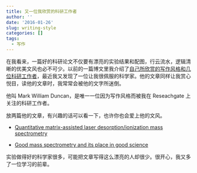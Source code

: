```yaml
---
title: 又一位我欣赏的科研工作者
author: ''
date: '2016-01-26'
slug: writing-style
categories: []
tags:
  - 写作
---
```


在我看来，一篇好的科研论文不仅要有漂亮的实验结果和配图，行云流水，逻辑清晰的优美文风也必不可少。以前的一篇博文里我介绍了[自己所欣赏的写作风格和几位科研工作者](/cn/2014/11/30/writing-style/)，最近我又发现了一位让我很佩服的科学家。他的文章同样让我赏心悦目，读他的文章时，我常常会被他的文字所迷倒。  

他叫 Mark William Duncan，是唯一一位因为写作风格而被我在 Reseachgate 上关注的科研工作者。  

放两篇他的文章，有兴趣的话可以看一下，也许你也会爱上他的文风。  

* [Quantitative matrix-assisted laser desorption/ionization mass spectrometry](http://bfg.oxfordjournals.org/content/7/5/355.long)  

* [Good mass spectrometry and its place in good science](http://onlinelibrary.wiley.com/doi/10.1002/jms.3038/abstract)  

实验做得好的科学家很多，可能把文章写得这么漂亮的人却很少。很开心，我又多了一位学习的前辈。